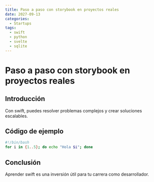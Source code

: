 ```yaml
---
title: Paso a paso con storybook en proyectos reales
date: 2027-09-13
categories:
  - Startups
tags:
  - swift
  - python
  - svelte
  - sqlite
---
```


# Paso a paso con storybook en proyectos reales

## Introducción

Con swift, puedes resolver problemas complejos y crear soluciones escalables.

## Código de ejemplo

```bash
#!/bin/bash
for i in {1..5}; do echo "Hola $i"; done
```

## Conclusión

Aprender swift es una inversión útil para tu carrera como desarrollador.